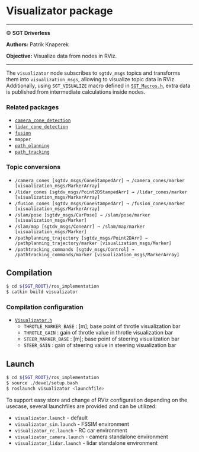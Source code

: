 # **Visualizator package**

___

© **SGT Driverless**

**Authors:** Patrik Knaperek

**Objective:** Visualize data from nodes in RViz. 
___

The `visualizator` node subscribes to `sgtdv_msgs` topics and transforms them into `visualization_msgs`, allowing to visualize topic data in RViz. Additionally, using `SGT_VISUALIZE` macro defined in [`SGT_Macros.h`](../SGT_Macros.h), extra data is published from intermediate calculations inside nodes.

### Related packages
* [`camera_cone_detection`](../camera_cone_detection/README.md)
* [`lidar_cone_detection`](../lidar_cone_detection/README.md)
* [`fusion`](../fusion/README.md)
* `mapper`
* [`path_planning`](../path_planning/README.md)
* [`path_tracking`](../path_tracking/README.md)

### Topic conversions
* `/camera_cones [sgtdv_msgs/ConeStampedArr] → /camera_cones/marker [visualization_msgs/MarkerArray]`
* `/lidar_cones [sgtdv_msgs/Point2DStampedArr] → /lidar_cones/marker [visualization_msgs/MarkerArray]`
* `/fusion_cones [sgtdv_msgs/ConeStampedArr] → /fusion_cones/marker [visualization_msgs/MarkerArray]`
* `/slam/pose [sgtdv_msgs/CarPose] → /slam/pose/marker [visualization_msgs/Marker]`
* `/slam/map [sgtdv_msgs/ConeArr] → /slam/map/marker [visualization_msgs/Marker]`
* `/pathplanning_trajectory [sgtdv_msgs/Point2DArr] → /pathplanning_trajectory/marker [visualization_msgs/Marker]`
* `/pathtracking_commands [sgtdv_msgs/Control] → /pathtracking_commands/marker [visualization_msgs/MarkerArray]`


## Compilation
```sh
$ cd ${SGT_ROOT}/ros_implementation
$ catkin build visualizator
```

### Compilation configuration
* [`Visualizator.h`](./include/Visualizator.h)
	* `THROTLE_MARKER_BASE` : [m]; base point of throtle visualization bar
	* `THROTLE_GAIN` : gain of throtle value in throtle visualization bar
	* `STEER_MARKER_BASE` : [m]; base point of steering visualization bar
	* `STEER_GAIN` : gain of steering value in steering visualization bar

## Launch
```sh
$ cd ${SGT_ROOT}/ros_implementation
$ source ./devel/setup.bash
$ roslaunch visualizator <launchfile>
```
To support easy store and change of RViz configuration depending on the usecase, several launchfiles are provided and can be utilized:
* `visualizator.launch` - default
* `visualizator_sim.launch` - FSSIM environment
* `visualizator_rc.launch` - RC car environment
* `visualizator_camera.launch` - camera standalone environment
* `visualizator_lidar.launch` - lidar standalone environment